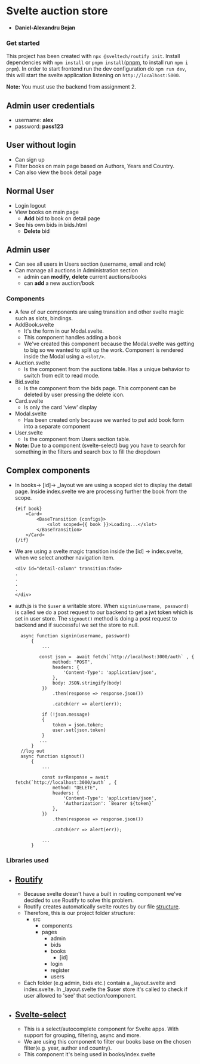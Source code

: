# Svelte auction store

- **Daniel-Alexandru Bejan**

### Get started

This project has been created with `npx @sveltech/routify init`. Install dependencies with `npm install` or `pnpm install`([pnpm](https://www.npmjs.com/package/pnpm), to install run `npm i pnpm`). In order to start frontend run the dev configuration do `npm run dev`, this will start the svelte application listening on `http://localhost:5000`.

**Note:** 
You must use the backend from assignment 2.

## Admin user credentials
- username: __alex__
- password: __pass123__

## User without login

- Can sign up
- Filter books on main page based on Authors, Years and Country.
- Can also view the book detail page 

## Normal User

- Login logout
- View books on main page
    - __Add__ bid to book on detail page
- See his own bids in bids.html
    - __Delete__ bid 

## Admin user 

- Can see all users in Users section (username, email and role)
- Can manage all auctions in Administration section 
    - admin can **modify**, **delete** current auctions/books
    - can **add** a new auction/book

### Components
- A few of our components are using transition and other svelte magic such as slots, bindings.
- AddBook.svelte
    - It's the form in our Modal.svelte. 
    - This component handles adding a book 
    - We've created this component because the Modal.svelte was getting to big so we wanted to split up the work. Component is rendered inside the Modal using a `<slot/>`. 
- Auction.svelte
    - Is the component from the auctions table. Has a unique behavior to switch from edit to read mode.
- Bid.svelte
    - Is the component from the bids page. This component can be deleted by user pressing the delete icon.
- Card.svelte 
    - Is only the card 'view' display
- Modal.svelte
    - Has been created only because we wanted to put add book form into a separate component
- User.svelte 
    - Is the component from Users section table.
- **Note:** 
 Due to a component (svelte-select) bug you have to search for something in the filters and search box to fill the dropdown
## Complex components

- In books-> [id]-> _layout we are using a scoped slot to display the detail page. Inside index.svelte we are processing further the book from the scope.       
    ```
    {#if book}
        <Card>
            <BaseTransition {configs}>
                <slot scoped={{ book }}>Loading...</slot>
            </BaseTransition>
        </Card>
    {/if}
    ```
- We are using a svelte magic transition inside the [id] -> index.svelte, when we select another navigation item. 
    ```
    <div id="detail-column" transition:fade>
    .
    .
    .
    .
    </div>
    ```
- auth.js is the `$user` a writable store. When `signin(username, password)` is called we do a post request to our backend to get a jwt token which is set in user store. The `signout()` method is doing a post request to backend and if successful we set the store to null.
  ```
    async function signin(username, password)
        {
            ...
    
           const json =  await fetch(`http://localhost:3000/auth` , {
                method: "POST",
                headers: {
                    'Content-Type': 'application/json',
                },
                body: JSON.stringify(body)
            })
                .then(response => response.json())
    
                .catch(err => alert(err));
    
            if (!json.message)
            {
                token = json.token;
                user.set(json.token)
            }
           ...
        }
    //log out
    async function signout()
        {
            ...
  
            const svrResponse = await fetch(`http://localhost:3000/auth` , {
                method: "DELETE",
                headers: {
                    'Content-Type': 'application/json',
                    'Authorization': `Bearer ${token}`
                },
            })
                .then(response => response.json())
    
                .catch(err => alert(err));
    
            ...
        }
  ```

### Libraries used

- ## [Routify](https://routify.dev/)
    - Because svelte doesn't have a built in routing component we've decided to use Routify to solve this problem. 
    - Routify creates automatically svelte routes by our file [structure](https://routify.dev/guide/starter-Template).
    - Therefore, this is our project folder structure:
        - src
            - components
            - pages
                - admin
                - bids
                - books
                    - [id]
                - login
                - register
                - users
    - Each folder (e.g admin, bids etc.) contain a _layout.svelte and index.svelte. In _layout.svelte the $user store it's called to check if user allowed to 'see' that section/component.
- ## [Svelte-select](https://www.npmjs.com/package/svelte-select)   
    - This is a select/autocomplete component for Svelte apps. With support for grouping, filtering, async and more.
    - We are using this component to filter our books base on the chosen filter(e.g. year, author and country).
    - This component it's being used in books/index.svelte
     
   
